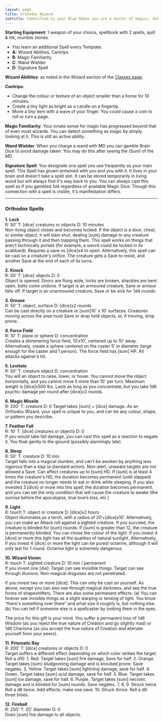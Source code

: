 ```yaml
---
layout: page
title: Orthodox Wizard
subtitle: Identified by your Blue Robes you are a master of magics. Unburdened by schools, classification, or creed, you study magic in near all it's forms. As a Blue Wizard you are seen as equal parts reliable and unpredictable by your piers.
---
```

**Starting Equipment**: 1 weapon of your choice, spellbook with 2 spells, quill & ink, mumble stones.

- You learn an additional Spell every Template.
- **A:** Wizard Abilities, Cantrips
- **B**: Magic Familiarity
- **C**: Wand Wielder
- **D**: Signature Spell

**Wizard Abilities**: as noted in the Wizard section of the [Classes page](https://heringtonpress.github.io/systems/olc/olc-classes/).

**Cantrips**:
- Change the colour or texture of an object smaller than a horse for 10 minutes.
- Create a tiny light as bright as a candle on a fingertip.
- Move a tiny item with a wave of your finger. You could cause a coin to roll or turn a page.

**Magic Familiarity**: Your innate sense for magic has progressed beyond that of even most wizards. You can detect something as magic by simply looking at it. This is still an active ability.

**Wand Wielder**: When you charge a wand with MD you can gamble Brain Dice to avoid damage taken. You may do this after seeing the (Sum) of the MD.

**Signature Spell**: You designate one spell you use frequently as your main spell. This Spell has grown entwined with you and you with it. It lives in your brain and doesn't take a spell slot. It can be stored temporarily in living wood but will always find it's way back to you. You can always cast this spell as if you gambled 1d4 regardless of available Magic Dice. Though this connection with a spell is visible, it's manifestation differs.

---
### Orthodox Spells
**1. Lock**  
R: 50' T: [dice] creatures or objects D: 10 minutes  
Non-living object closes and becomes locked. If the object is a door, chest, or similar object, it will slam shut, dealing [sum] damage to any creature passing through it and then trapping them. This spell works on things that aren't technically portals (for example, a sword could be locked in its scabbard). Requires a save vs [dice]x4 to open. Alternatively, this spell can be cast on a creature's orifice. The creature gets a Save to resist, and another Save at the end of each of its turns.  

**2. Knock**  
R: 50' T: [dice] objects D: 0  
Object is opened. Doors are flung wide, locks are broken, shackles are bent open, belts come undone. If target is an armoured creature, Save or armour falls off. If target is an unarmoured creature, Save or be sick for 1d4 rounds.

**3. Grease**  
R: 50' T: object, surface D: [dice]x2 rounds  
Can be cast directly on a creature or [sum]10' x 10' surfaces. Creatures moving across the area must Save or drop held objects, or, if moving, drop prone.  
  
**4. Force Field**  
R: 10' T: plane or sphere D: concentration  
Creates a shimmering force field, 10‘x10’, centered up to 10' away. Alternatively, create a sphere centered on the caster 5' in diameter (large enough for the caster and 1 person). The force field has [sum] HP. All attacks against it hit.

**5. Levitate**  
R: 50' T: creature object D: concentration  
You will an object to raise, lower, or hover. You cannot move the object horizontally, and you cannot move it more than 10' per turn. Maximum weight is [dice]x500 lbs. Lasts as long as you concentrate, but you take 1d6 psychic damage per round after [dice]x3 rounds.  
  
**6. Magic Missile**  
R: 200' T: creature D: 0
Target takes [sum] + [dice] damage. As an Orthodox Wizard, your spell is unique to you, and can be any colour, shape, or pattern you describe.  
  
**7. Feather Fall**  
R: 10’ T: [dice] creatures or objects D: 0  
If you would take fall damage, you can cast this spell as a reaction to negate it. You float gently to the ground (possibly alarmingly late).  
  
**8. Sleep**  
R: 50' T: creature D: 10 min  
Target falls into a magical slumber, and can't be awoken by anything less vigorous than a slap (a standard action). Non-alert, unaware targets are not allowed a Save. Can affect creatures up to [sum] HD. If [sum] is at least 4 times the creature's HD, the duration becomes permanent (until slapped) and the creature no longer needs to eat or drink while sleeping. If you also invested 3 [dice] or more into this spell, the duration becomes permanent, and you can set the only condition that will cause the creature to awake (the sunrise before the apocalypse, true love’s kiss, etc.)  
  
**9. Light**  
R: touch T: object or creature D: [dice]x2 hours  
Object illuminates as a torch, with a radius of 20’+[dice]x10’. Alternatively, you can make an Attack roll against a sighted creature. If you succeed, the creature is blinded for [sum] rounds. If [sum] is greater than 12, the creature is permanently blinded. You can chose the colour of the light. If you invest 4 [dice] or more this light has all the qualities of natural sunlight. Alternatively, if you invest 4 [dice] or more the light can be purest octarine, although it will only last for 1 round. Octarine light is extremely dangerous.  
  
**10. Wizard Vision**  
R: touch T: sighted creature D: 10 min / permanent  
If you invest one [die]: Target can see invisible things. Target can see through illusions. Non-magical disguises are not penetrated.  
  
If you invest two or more [dice]: This can only be cast on yourself. As above, except you can also see through magical darkness, and see the true forms of shapeshifters. There are also some permanent effects: (a) You can forever see invisible things as a slight warping or lensing of light. You know “there's something over there” and what size it roughly is, but nothing else. (b) You can tell if someone else is a spellcaster by looking them in the eyes.  
  
The price for this gift is your mind. You suffer a permanent loss of 1d6 Wisdom (as you reject the true nature of Creation and go slightly mad) or 1d6 Charisma (as you accept the true nature of Creation and alienate yourself from your peers).  

**11. Prismatic Ray**  
R: 200' T: [dice] creatures or objects D: 0  
Target suffers a different effect depending on which color strikes the target. Roll a d10: 1. Red. Target takes [sum] fire damage, Save for half. 2. Orange. Target takes [sum] bludgeoning damage and is knocked prone. Save negates. 3. Yellow. Target takes [sum] lightning damage, save for half. 4. Green. Target takes [sum] acid damage, save for half. 5. Blue. Target takes [sum] ice damage, save for half. 6. Purple. Target takes [sum] necrotic damage and is blinded for [sum] rounds. Save negates. 7, 8, 9. Struck twice. Roll a d6 twice. Add effects; make one save. 10. Struck thrice. Roll a d6 three times.  
  
**12. Fireball**  
R: 200' T: 20' diameter D: 0  
Does [sum] fire damage to all objects.
